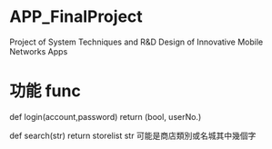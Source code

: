 # APP_FinalProject
Project of System Techniques and R&amp;D Design of Innovative Mobile Networks Apps 

# 功能 func
def login(account,password)
return (bool, userNo.)

def search(str) 
return storelist
str 可能是商店類別或名城其中幾個字

